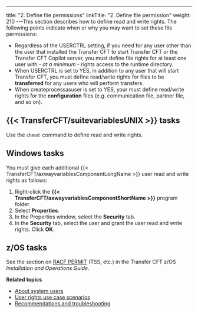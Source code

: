 ---
title: "2. Define file permissions"
linkTitle: "2. Define file permission"
weight: 210
---This section describes how to define read and write rights. The following points indicate when or why you may want to set these file permissions:

- Regardless of the USERCTRL setting, if you need for any user other than the user that installed the Transfer CFT to start Transfer CFT or the Transfer CFT Copilot server, you must define file rights for at least one user with - *at a minimum* - rights access to the runtime directory.
- When USERCTRL is set to YES, in addition to any user that will start Transfer CFT, you must define read/write rights for files to be **transferred** for any users who will perform transfers.
- When createprocessasuser is set to YES, your must define read/write rights for the **configuration** files (e.g. communication file, partner file, and so on).

## {{< TransferCFT/suitevariablesUNIX  >}} tasks

Use the `chmod `command to define read and write rights.

## Windows tasks

You must give each additional {{< TransferCFT/axwayvariablesComponentLongName  >}} user read and write rights as follows:

1. Right-click the ****{{< TransferCFT/axwayvariablesComponentShortName >}}**** program folder.
1. Select ****Properties****.
1. In the Properties window, select the ****Security**** tab.
1. In the ****Security**** tab, select the user and grant the user read and write rights. Click **OK**.

## z/OS tasks

See the section on [RACF PERMIT](#RACF%C2%A0pas) (TSS, etc.) in the Transfer CFT z/OS *Installation and Operations Guide.*

****Related topics****

- [About system users](../)
- [User rights use case scenarios](../user_rights_security_scenarios)
- [Recommendations and troubleshooting](../user_rights_tips)

